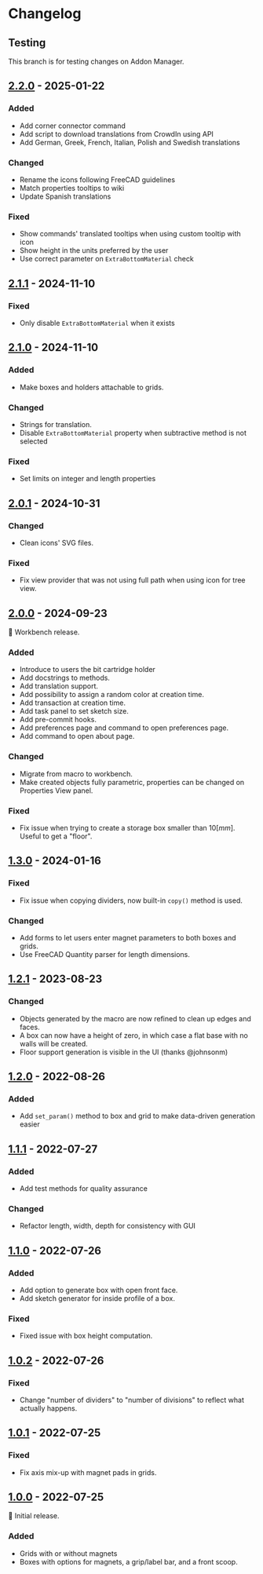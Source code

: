 # Changelog

## Testing

This branch is for testing changes on Addon Manager.

## [2.2.0] - 2025-01-22

### Added

* Add corner connector command
* Add script to download translations from CrowdIn using API
* Add German, Greek, French, Italian, Polish and Swedish translations

### Changed

* Rename the icons following FreeCAD guidelines
* Match properties tooltips to wiki
* Update Spanish translations

### Fixed

* Show commands' translated tooltips when using custom tooltip with icon
* Show height in the units preferred by the user
* Use correct parameter on `ExtraBottomMaterial` check

## [2.1.1] - 2024-11-10

### Fixed

* Only disable `ExtraBottomMaterial` when it exists

## [2.1.0] - 2024-11-10

### Added

* Make boxes and holders attachable to grids.

### Changed

* Strings for translation.
* Disable `ExtraBottomMaterial` property when subtractive method is not selected

### Fixed

* Set limits on integer and length properties

## [2.0.1] - 2024-10-31

### Changed

* Clean icons' SVG files.

### Fixed

* Fix view provider that  was not using full path when using icon for tree view.

## [2.0.0] - 2024-09-23

🎉 Workbench release.

### Added

* Introduce to users the bit cartridge holder
* Add docstrings to methods.
* Add translation support.
* Add possibility to assign a random color at creation time.
* Add transaction at creation time.
* Add task panel to set sketch size.
* Add pre-commit hooks.
* Add preferences page and command to open preferences page.
* Add command to open about page.

### Changed

* Migrate from macro to workbench.
* Make created objects fully parametric, properties can be changed on Properties View panel.

### Fixed

* Fix issue when trying to create a storage box smaller than $10[mm]$. Useful to get a "floor".

## [1.3.0] - 2024-01-16

### Fixed

* Fix issue when copying dividers, now built-in `copy()` method is used.

### Changed

* Add forms to let users enter magnet parameters to both boxes and grids.
* Use FreeCAD Quantity parser for length dimensions.

## [1.2.1] - 2023-08-23

### Changed

* Objects generated by the macro are now refined to clean up edges and faces.
* A box can now have a height of zero, in which case a flat base with no walls will be created.
* Floor support generation is visible in the UI (thanks @johnsonm)

## [1.2.0] - 2022-08-26

### Added

* Add `set_param()` method to box and grid to make data-driven generation easier

## [1.1.1] - 2022-07-27

### Added

* Add test methods for quality assurance

### Changed

* Refactor length, width, depth for consistency with GUI

## [1.1.0] - 2022-07-26

### Added

* Add option to generate box with open front face.
* Add sketch generator for inside profile of a box.

### Fixed

* Fixed issue with box height computation.

## [1.0.2] - 2022-07-26

### Fixed

* Change "number of dividers" to "number of divisions" to reflect what actually happens.

## [1.0.1] - 2022-07-25

### Fixed

* Fix axis mix-up with magnet pads in grids.

## [1.0.0] - 2022-07-25

🌱 Initial release.

### Added

* Grids with or without magnets
* Boxes with options for magnets, a grip/label bar, and a front scoop.

[1.0.0]: https://github.com/instancezero/in3dca-freegrid/releases/tag/1.0.0
[1.0.1]: https://github.com/instancezero/in3dca-freegrid/releases/tag/1.0.1
[1.0.2]: https://github.com/instancezero/in3dca-freegrid/releases/tag/1.0.2
[1.1.0]: https://github.com/instancezero/in3dca-freegrid/releases/tag/1.1.0
[1.1.1]: https://github.com/instancezero/in3dca-freegrid/releases/tag/1.1.1
[1.2.0]: https://github.com/instancezero/in3dca-freegrid/releases/tag/1.2.0
[1.2.1]: https://github.com/instancezero/in3dca-freegrid/releases/tag/1.2.1
[1.3.0]: https://github.com/instancezero/in3dca-freegrid/releases/tag/1.3.2
[2.0.0]: https://github.com/instancezero/in3dca-freegrid/releases/tag/2.0.0
[2.0.1]: https://github.com/instancezero/in3dca-freegrid/releases/tag/2.0.1
[2.1.0]: https://github.com/instancezero/in3dca-freegrid/releases/tag/2.1.0
[2.1.1]: https://github.com/instancezero/in3dca-freegrid/releases/tag/2.1.1
[2.2.0]: https://github.com/instancezero/in3dca-freegrid/releases/tag/2.2.0
